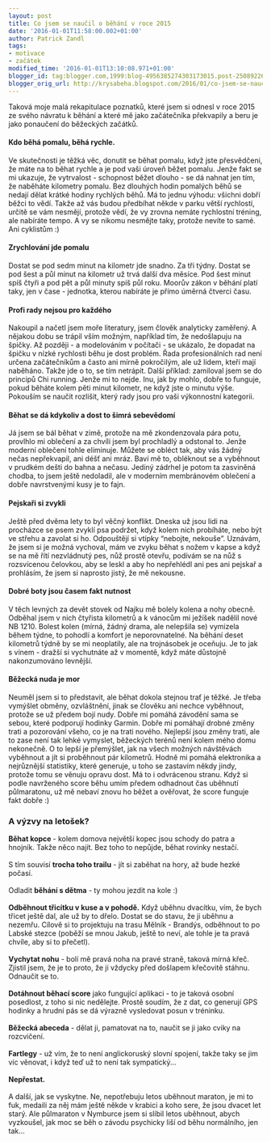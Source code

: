 ```yaml
---
layout: post
title: Co jsem se naučil o běhání v roce 2015
date: '2016-01-01T11:58:00.002+01:00'
author: Patrick Zandl
tags:
- motivace
- začátek
modified_time: '2016-01-01T13:10:08.971+01:00'
blogger_id: tag:blogger.com,1999:blog-4956385274303173015.post-250892263972082111
blogger_orig_url: http://krysabeha.blogspot.com/2016/01/co-jsem-se-naucil-o-behani-v-roce-2015.html
---
```


Taková moje malá rekapitulace poznatků, které jsem si odnesl v roce 2015 ze svého návratu k běhání a které mě jako začátečníka překvapily a beru je jako ponaučení do běžeckých začátků. <br /><a name='more'></a><h4>Kdo běhá pomalu, běhá rychle.&nbsp;</h4><div>Ve skutečnosti je těžká věc, donutit se běhat pomalu, když jste přesvědčeni, že máte na to běhat rychle a je pod vaši úroveň běžet pomalu. Jenže fakt se mi ukazuje, že vytrvalost - schopnost běžet dlouho - se dá nahnat jen tím, že naběháte kilometry pomalu. Bez dlouhých hodin pomalých běhů se nedají dělat krátké hodiny rychlých běhů. Má to jednu výhodu: všichni dobří běžci to vědí. Takže až vás budou předbíhat někde v parku větší rychlostí, určitě se vám nesmějí, protože vědí, že vy zrovna nemáte rychlostní tréning, ale nabíráte tempo. A vy se nikomu nesmějte taky, protože nevíte to samé. Ani cyklistům :)<br /><div><h4>Zrychlování jde pomalu</h4></div><div>Dostat se pod sedm minut na kilometr jde snadno. Za tři týdny. Dostat se pod šest a půl minut na kilometr už trvá další dva měsíce. Pod šest minut spíš čtyři a pod pět a půl minuty spíš půl roku. Moorův zákon v běhání platí taky, jen v čase - jednotka, kterou nabíráte je přímo úměrná čtverci času.<br /><h4>Profi rady nejsou pro každého&nbsp;</h4></div><div>Nakoupil a načetl jsem moře literatury, jsem člověk analyticky zaměřený. A nějakou dobu se trápil vším možným, například tím, že nedošlapuju na špičky. Až později - a modelováním v počítači - se ukázalo, že dopadat na špičku v nízké rychlosti běhu je dost problém. Řada profesionálních rad není určena začátečníkům a často ani mírně pokročilým, ale už lidem, kteří mají naběháno. Takže jde o to, se tím netrápit. Další příklad: zamiloval jsem se do principů Chi running. Jenže mi to nejde. Inu, jak by mohlo, dobře to funguje, pokud běháte kolem pěti minut kilometr, ne když jste o minutu výše. Pokouším se naučit rozlišit, který rady jsou pro vaši výkonnostní kategorii. <br /><h4>Běhat se dá kdykoliv a dost to šimrá sebevědomí</h4></div><div>Já jsem se bál běhat v zimě, protože na mě zkondenzovala pára potu, provlhlo mi oblečení a za chvíli jsem byl prochladlý a odstonal to. Jenže moderní oblečení tohle eliminuje. Můžete se obléct tak, aby vás žádný nečas nepřekvapil, ani déšť ani mráz. Baví mě to, obléknout se a vyběhnout v prudkém dešti do bahna a nečasu. Jediný zádrhel je potom ta zasviněná chodba, to jsem ještě nedoladil, ale v moderním membránovém oblečení a dobře navrstvenými kusy je to fajn. <br /><h4>Pejskaři si zvykli</h4></div><div>Ještě před dvěma lety to byl věčný konflikt. Dneska už jsou lidi na procházce se psem zvyklí psa podržet, když kolem nich probíháte, nebo být ve střehu a zavolat si ho. Odpouštějí si vtípky “nebojte, nekouše”. Uznávám, že jsem si je možná vychoval, mám ve zvyku běhat s nožem v kapse a když se na mě řítí nezvládnutý pes, nůž prostě otevřu, podívám se na nůž s rozsvícenou čelovkou, aby se leskl a aby ho nepřehlédl ani pes ani pejskař a prohlásím, že jsem si naprosto jistý, že mě nekousne.<br /><h4>Dobré boty jsou časem fakt nutnost&nbsp;</h4></div><div>V těch levných za devět stovek od Najku mě bolely kolena a nohy obecně. Odběhal jsem v nich čtyřista kilometrů a k vánocům mi ježíšek nadělil nové NB 1210. Bolest kolen (mírná, žádný drama, ale nelepšila se) vymizela během týdne, to pohodlí a komfort je neporovnatelné. Na běhání deset kilometrů týdně by se mi neoplatily, ale na trojnásobek je oceňuju. Je to jak s vínem - dražší si vychutnáte až v momentě, když máte důstojně nakonzumováno levnější. <br /><h4>Běžecká nuda je mor</h4></div><div>Neuměl jsem si to představit, ale běhat dokola stejnou trať je těžké. Je třeba vymýšlet obměny, ozvláštnění, jinak se člověku ani nechce vyběhnout, protože se už předem bojí nudy. Dobře mi pomáhá závodění sama se sebou, které podporují hodinky Garmin. Dobře mi pomáhají drobné změny trati a pozorování všeho, co je na trati nového. Nejlepší jsou změny trati, ale to zase není tak lehké vymyslet, běžeckých terénů není kolem mého domu nekonečně. O to lepší je přemýšlet, jak na všech možných návštěvách vyběhnout a jít si proběhnout pár kilometrů. Hodně mi pomáhá elektronika a nejrůznější statistiky, které generuje, u toho se zastavím někdy jindy, protože tomu se věnuju opravu dost. Má to i odvrácenou stranu. Když si podle navrženého score běhu umím předem odhadnout čas uběhnutí půlmaratonu, už mě nebaví znovu ho běžet a ověřovat, že score funguje fakt dobře :)<br /><h3>A výzvy na letošek?</h3><b>Běhat kopce </b>- kolem domova největší kopec jsou schody do patra a hnojník. Takže něco najít. Bez toho to nepůjde, běhat rovinky nestačí. <br /><br />S tím souvisí <b>trocha toho trailu</b> - jít si zaběhat na hory, až bude hezké počasí. <br /><br />Odladit <b>běhání s dětma</b> - ty mohou jezdit na kole :)<br /><br /><b>Odběhnout třicítku v kuse a v pohodě.</b> Když uběhnu dvacítku, vím, že bych třicet ještě dal, ale už by to dřelo. Dostat se do stavu, že ji uběhnu a nezemřu. Cílově si to projektuju na trasu Mělník - Brandýs, odběhnout to po Labské stezce (poběží se mnou Jakub, ještě to neví, ale tohle je ta pravá chvíle, aby si to přečetl).&nbsp;</div><div><br /></div><div><b>Vychytat nohu</b> - bolí mě pravá noha na pravé straně, taková mírná křeč. Zjistil jsem, že je to proto, že ji vždycky před došlapem křečovitě stáhnu. Odnaučit se to.<br /><br /><b>Dotáhnout běhací score</b> jako fungující aplikaci - to je taková osobní posedlost, z toho si nic nedělejte. Prostě soudím, že z dat, co generují GPS hodinky a hrudní pás se dá výrazně vysledovat posun v tréninku. <br /><br /><b>Běžecká abeceda</b> - dělat ji, pamatovat na to, naučit se ji jako cviky na rozcvičení.<br /><br /><b>Fartlegy</b> - už vím, že to není anglickoruský slovní spojení, takže taky se jim víc věnovat, i když teď už to není tak sympatický...<br /><br /><b>Nepřestat. </b><br /><br />A další, jak se vyskytne. Ne, nepotřebuju letos uběhnout maraton, je mi to fuk, medaili za něj mám ještě někde v krabici a koho sere, že jsou dvacet let starý. Ale půlmaraton v Nymburce jsem si slíbil letos uběhnout, abych vyzkoušel, jak moc se běh o závodu psychicky liší od běhu normálního, jen tak…   <br /><br /><br /><br /><br /><br /><br /><br /><br /><br /><br /></div></div>